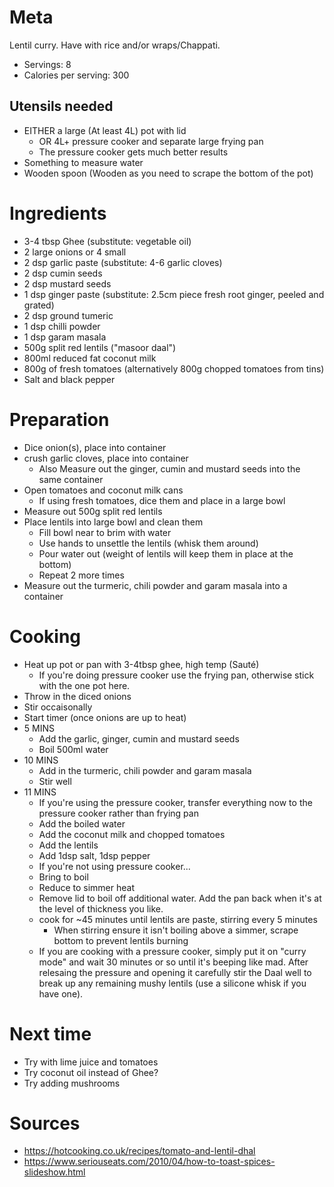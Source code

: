 Meta
====

Lentil curry. Have with rice and/or wraps/Chappati.

* Servings: 8
* Calories per serving: 300

Utensils needed
---------------

* EITHER a large (At least 4L) pot with lid
  * OR 4L+ pressure cooker and separate large frying pan
  * The pressure cooker gets much better results
* Something to measure water
* Wooden spoon (Wooden as you need to scrape the bottom of the pot)

Ingredients
===========

 * 3-4 tbsp Ghee (substitute: vegetable oil)
 * 2 large onions or 4 small
 * 2 dsp garlic paste (substitute: 4-6 garlic cloves)
 * 2 dsp cumin seeds
 * 2 dsp mustard seeds
 * 1 dsp ginger paste (substitute: 2.5cm piece fresh root ginger, peeled and grated)
 * 2 dsp ground tumeric
 * 1 dsp chilli powder
 * 1 dsp garam masala
 * 500g split red lentils ("masoor daal")
 * 800ml reduced fat coconut milk
 * 800g of fresh tomatoes (alternatively 800g chopped tomatoes from tins)
 * Salt and black pepper

 Preparation
===========

 * Dice onion(s), place into container
 * crush garlic cloves, place into container
   * Also Measure out the ginger, cumin and mustard seeds into the same container
 * Open tomatoes and coconut milk cans
   * If using fresh tomatoes, dice them and place in a large bowl
 * Measure out 500g split red lentils
 * Place lentils into large bowl and clean them
   * Fill bowl near to brim with water
   * Use hands to unsettle the lentils (whisk them around)
   * Pour water out (weight of lentils will keep them in place at the bottom)
   * Repeat 2 more times
 * Measure out the turmeric, chili powder and garam masala into a container

Cooking
=======

 * Heat up pot or pan with 3-4tbsp ghee, high temp (Sauté)
   * If you're doing pressure cooker use the frying pan, otherwise stick with the one pot here.
 * Throw in the diced onions
 * Stir occaisonally
 * Start timer (once onions are up to heat)
 * 5 MINS
   * Add the garlic, ginger, cumin and mustard seeds
   * Boil 500ml water
 * 10 MINS
   * Add in the turmeric, chili powder and garam masala
   * Stir well
 * 11 MINS
   * If you're using the pressure cooker, transfer everything now to the pressure cooker rather than frying pan
   * Add the boiled water
   * Add the coconut milk and chopped tomatoes
   * Add the lentils
   * Add 1dsp salt, 1dsp pepper
   * If you're not using pressure cooker...
    * Bring to boil
    * Reduce to simmer heat
    * Remove lid to boil off additional water. Add the pan back when it's at the level of thickness you like.
    * cook for ~45 minutes until lentils are paste, stirring every 5 minutes
      * When stirring ensure it isn't boiling above a simmer, scrape bottom to prevent lentils burning
   * If you are cooking with a pressure cooker, simply put it on "curry mode" and wait 30 minutes or so until it's beeping like mad. After relesaing the pressure and opening it carefully stir the Daal well to break up any remaining mushy lentils (use a silicone whisk if you have one).

Next time
=========

 * Try with lime juice and tomatoes
 * Try coconut oil instead of Ghee?
 * Try adding mushrooms

Sources
=======

 * https://hotcooking.co.uk/recipes/tomato-and-lentil-dhal
 * https://www.seriouseats.com/2010/04/how-to-toast-spices-slideshow.html